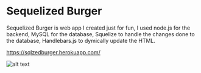 # Sequelized Burger
Sequelized Burger is web app I created just for fun, I used node.js for the backend, MySQL for the database, Squelize to handle the changes done to the database, Handlebars.js to dymically update the HTML.

https://sqlzedburger.herokuapp.com/

![alt text](http://g.recordit.co/Q5oCwwa145.gif)
